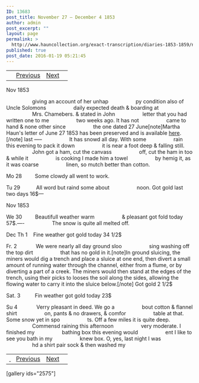 ```yaml
---
ID: 13683
post_title: November 27 – December 4 1853
author: admin
post_excerpt: ""
layout: page
permalink: >
  http://www.hauncollection.org/exact-transcription/diaries-1853-1859/november-27-december-4-1853/
published: true
post_date: 2016-01-19 05:21:45
---
```

<table style="width: 100%;" align="center">
<tbody>
<tr>
<td> <a href="http://www.hauncollection.org/diaries-1853-1859/accounts-page-2/"><img class="" src="https://lh3.googleusercontent.com/-EFJpxxNiPNw/VqgtWBCZrMI/AAAAAAAAAFU/WfY4lPFWWkg/s800-Ic42/Soeb-Plain-Arrows-8-10px.png" alt="" width="10" height="10" /></a> <a href="http://www.hauncollection.org/diaries-1853-1859/november-21-november-27-1853/">Previous</a></td>
<td style="text-align: right;"><a href="http://www.hauncollection.org/diaries-1853-1859/december-4-december-12-1853/">Next</a> <a href="http://www.hauncollection.org/diaries-1853-1859/january-25-february-1-1854/"><img src="https://lh3.googleusercontent.com/-67k0cYlpXHw/VqgtWKz1MXI/AAAAAAAAAFU/k9PW_Piyurk/s800-Ic42/Soeb-Plain-Arrows-5-10px.png" alt="" width="10" height="10" /></a></td>
</tr>
</tbody>
</table>
Nov 1853

<span style="margin-left: 70px;">giving an account of her unhap
<span style="margin-left: 70px;">py condition also of Uncle Solomons
<span style="margin-left: 70px;">daily expected death &amp; boarding at
<span style="margin-left: 70px;">Mrs. Chamebers. &amp; stated in John
<span style="margin-left: 70px;">letter that you had written one to me
<span style="margin-left: 70px;">two weeks ago. It has not
<span style="margin-left: 70px;">came to hand &amp; none other since
<span style="margin-left: 70px;">the one dated 27 June[note]Martha Haun's letter of June 27 1853 has been preserved and is available <a title="June 27 1853" href="http://www.hauncollection.org/version-3/version-iii-series-ii/june-27-1853-martha-haun-to-james-haun/">here</a>.[/note] last —–
<span style="margin-left: 70px;">It has snowd all day. With some
<span style="margin-left: 70px;">rain this evening to pack it down
<span style="margin-left: 70px;">it is near a foot deep &amp; falling still.
<span style="margin-left: 70px;">John got a ham, cut the canvass
<span style="margin-left: 70px;">off, cut the ham in too &amp; while it
<span style="margin-left: 70px;">is cooking I made him a towel
<span style="margin-left: 70px;">by hemig it, as it was coarse
<span style="margin-left: 70px;">linen, so mutch better than cotton.</span></span></span></span></span></span></span></span></span></span></span></span></span></span></span></span>

Mo 28         Some clowdy all went to work.

Tu 29           All word but raind some about
<span style="margin-left: 70px;">noon. Got gold last two days 16$—</span>

Nov 1853

We 30         Beautifull weather warm
<span style="margin-left: 70px;">&amp; pleasant got fold today 57$.—-
<span style="margin-left: 70px;">The snow is quite all melted off.</span></span>

Dec Th 1    Fine weather got gold today 34 1/2$

Fr. 2             We were nearly all day ground sloo
<span style="margin-left: 70px;">sing washing off the top dirt
<span style="margin-left: 70px;">that has no gold in it.[note]In ground sluicing, the miners would dig a trench and place a sluice at one end, then divert a small amount of running water through the channel, either from a flume, or by diverting a part of a creek. The miners would then stand at the edges of the trench, using their picks to looses the soil along the sides, allowing the flowing water to carry it into the sluice below.[/note] Got gold 2 1/2$</span></span>

Sat. 3          Fin weather got gold today 23$

Su 4             Verry pleasant in deed. We go a
<span style="margin-left: 70px;">bout cotton &amp; flannel shirt
<span style="margin-left: 70px;">on, pants &amp; no drawers, &amp; comfor
<span style="margin-left: 70px;">table at that. Some snow yet in spo
<span style="margin-left: 70px;">ts. Off a few miles it is quite deep.
<span style="margin-left: 70px;">Commensd raining this afternoon
<span style="margin-left: 70px;">very moderate. I finished my
<span style="margin-left: 70px;">bathing box this evening would
<span style="margin-left: 70px;">ent I like to see you bath in my
<span style="margin-left: 70px;">knew box. O, yes, last night I was
<span style="margin-left: 70px;">hd a shirt pair sock &amp; then washed my</span></span></span></span></span></span></span></span></span></span>
<table style="width: 100%;" align="center">
<tbody>
<tr>
<td><a href="http://www.hauncollection.org/diaries-1853-1859/november-21-november-27-1853/"> </a><a href="http://www.hauncollection.org/diaries-1853-1859/accounts-page-2/"><img class="" src="https://lh3.googleusercontent.com/-EFJpxxNiPNw/VqgtWBCZrMI/AAAAAAAAAFU/WfY4lPFWWkg/s800-Ic42/Soeb-Plain-Arrows-8-10px.png" alt="" width="10" height="10" /></a> <a href="http://www.hauncollection.org/diaries-1853-1859/november-21-november-27-1853/">Previous</a></td>
<td style="text-align: right;"><a href="http://www.hauncollection.org/diaries-1853-1859/december-4-december-12-1853/">Next</a> <a href="http://www.hauncollection.org/diaries-1853-1859/january-25-february-1-1854/"><img src="https://lh3.googleusercontent.com/-67k0cYlpXHw/VqgtWKz1MXI/AAAAAAAAAFU/k9PW_Piyurk/s800-Ic42/Soeb-Plain-Arrows-5-10px.png" alt="" width="10" height="10" /></a></td>
</tr>
</tbody>
</table>
[gallery ids="2575"]

&nbsp;